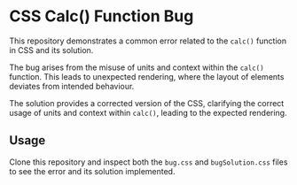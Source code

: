 # CSS Calc() Function Bug

This repository demonstrates a common error related to the `calc()` function in CSS and its solution.

The bug arises from the misuse of units and context within the `calc()` function. This leads to unexpected rendering, where the layout of elements deviates from intended behaviour. 

The solution provides a corrected version of the CSS, clarifying the correct usage of units and context within `calc()`, leading to the expected rendering.

## Usage

Clone this repository and inspect both the `bug.css` and `bugSolution.css` files to see the error and its solution implemented.